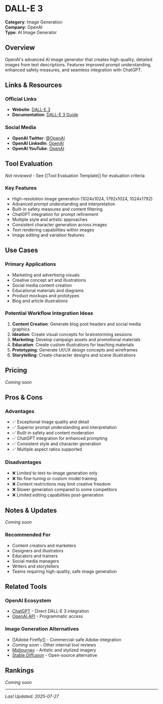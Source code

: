 # DALL-E 3

**Category**: Image Generation  
**Company**: OpenAI  
**Type**: AI Image Generator  

## Overview

OpenAI's advanced AI image generator that creates high-quality, detailed images from text descriptions. Features improved prompt understanding, enhanced safety measures, and seamless integration with ChatGPT.

## Links & Resources

### Official Links
- **Website**: [DALL-E 3](https://openai.com/dall-e-3)
- **Documentation**: [DALL-E 3 Guide](https://help.openai.com/en/articles/8312274-dall-e-3-guide)

### Social Media
- **OpenAI Twitter**: [@OpenAI](https://twitter.com/OpenAI)
- **OpenAI LinkedIn**: [OpenAI](https://www.linkedin.com/company/openai)
- **OpenAI YouTube**: [OpenAI](https://www.youtube.com/openai)

## Tool Evaluation

*Not reviewed* - See [[Tool Evaluation Template]] for evaluation criteria

### Key Features
- High-resolution image generation (1024x1024, 1792x1024, 1024x1792)
- Advanced prompt understanding and interpretation
- Built-in safety measures and content filtering
- ChatGPT integration for prompt refinement
- Multiple style and artistic approaches
- Consistent character generation across images
- Text rendering capabilities within images
- Image editing and variation features

## Use Cases

### Primary Applications
- Marketing and advertising visuals
- Creative concept art and illustrations
- Social media content creation
- Educational materials and diagrams
- Product mockups and prototypes
- Blog and article illustrations

### Potential Workflow Integration Ideas
1. **Content Creation**: Generate blog post headers and social media graphics
2. **Ideation**: Create visual concepts for brainstorming sessions
3. **Marketing**: Develop campaign assets and promotional materials
4. **Education**: Create custom illustrations for teaching materials
5. **Prototyping**: Generate UI/UX design concepts and wireframes
6. **Storytelling**: Create character designs and scene illustrations

## Pricing

*Coming soon*

## Pros & Cons

### Advantages
- ✅ Exceptional image quality and detail
- ✅ Superior prompt understanding and interpretation
- ✅ Built-in safety and content moderation
- ✅ ChatGPT integration for enhanced prompting
- ✅ Consistent style and character generation
- ✅ Multiple aspect ratios supported

### Disadvantages
- ❌ Limited to text-to-image generation only
- ❌ No fine-tuning or custom model training
- ❌ Content restrictions may limit creative freedom
- ❌ Slower generation compared to some competitors
- ❌ Limited editing capabilities post-generation

## Notes & Updates

*Coming soon*

### Recommended For
- Content creators and marketers
- Designers and illustrators
- Educators and trainers
- Social media managers
- Writers and storytellers
- Teams requiring high-quality, safe image generation

## Related Tools

### OpenAI Ecosystem
- [ChatGPT](https://chat.openai.com) - Direct DALL-E 3 integration
- [OpenAI API](https://platform.openai.com) - Programmatic access

### Image Generation Alternatives
- [[Adobe Firefly]] - Commercial-safe Adobe integration
- *Coming soon* - Other internal tool reviews
- [Midjourney](https://midjourney.com) - Artistic and stylized imagery
- [Stable Diffusion](https://stability.ai/stablediffusion) - Open-source alternative

## Rankings

*Coming soon*

---

*Last Updated: 2025-07-27*